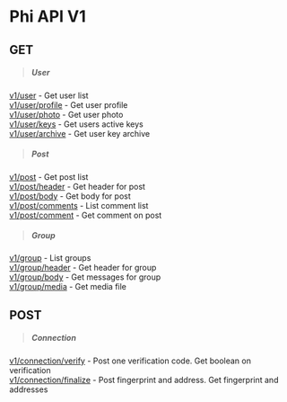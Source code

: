 # Phi API V1

## GET
>##### User
[v1/user]() - Get user list  
[v1/user/profile]() - Get user profile  
[v1/user/photo]() - Get user photo  
[v1/user/keys]() - Get users active keys  
[v1/user/archive]() - Get user key archive  

>##### Post
[v1/post]() - Get post list  
[v1/post/header]() - Get header for post  
[v1/post/body]() - Get body for post  
[v1/post/comments]() - List comment list  
[v1/post/comment]() - Get comment on post  

>##### Group
[v1/group]() - List groups  
[v1/group/header]() - Get header for group  
[v1/group/body]() - Get messages for group  
[v1/group/media]() - Get media file    

## POST
>##### Connection
[v1/connection/verify]() - Post one verification code. Get boolean on verification  
[v1/connection/finalize]() - Post fingerprint and address. Get fingerprint and addresses
